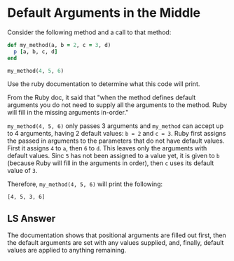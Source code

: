 # Default Arguments in the Middle
Consider the following method and a call to that method:

```ruby
def my_method(a, b = 2, c = 3, d)
  p [a, b, c, d]
end

my_method(4, 5, 6)
```

Use the ruby documentation to determine what this code will print.

From the Ruby doc, it said that "when the method defines default arguments you 
do not need to supply all the arguments to the method. Ruby will fill in the 
missing arguments in-order."

`my_method(4, 5, 6)` only passes 3 arguments and `my_method` can accept up to 
4 arguments, having 2 default values: `b = 2` and `c = 3`. Ruby first assigns
the passed in arguments to the parameters that do not have default values. First
it assigns `4` to `a`, then `6` to `d`. This leaves only the arguments with
default values. Sinc `5` has not been assigned to a value yet, it is given to
`b` (because Ruby will fill in the arguments in order), then `c` uses its
default value of `3`.

Therefore, `my_method(4, 5, 6)` will print the following:

```
[4, 5, 3, 6]
```

## LS Answer
The documentation shows that positional arguments are filled out first, then the
default arguments are set with any values supplied, and, finally, default values
are applied to anything remaining.
